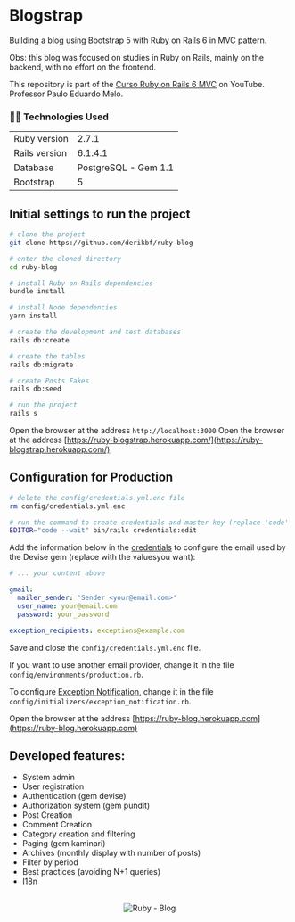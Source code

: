 # Blogstrap

Building a blog using Bootstrap 5 with Ruby on Rails 6 in MVC pattern.

Obs: this blog was focused on studies in Ruby on Rails, mainly on the backend, with no effort on the frontend.

This repository is part of the [Curso Ruby on Rails 6 MVC](https://www.youtube.com/watch?v=rCwMlbpC7dU) on YouTube. Professor Paulo Eduardo Melo.

<h3>👨‍💻 Technologies Used</h3>

<table>
  <tr>
    <td>Ruby version</td>
    <td>
      2.7.1
    </td>
  </tr>
  <tr>
    <td>Rails version</td>
    <td>
      6.1.4.1
    </td>
  </tr>
  <tr>
    <td>Database</td>
    <td> PostgreSQL - Gem 1.1</td>
  </tr>
    <tr>
    <td>Bootstrap</td>
    <td>
      5
    </td>
  </tr>
</table>

## Initial settings to run the project

```bash
# clone the project
git clone https://github.com/derikbf/ruby-blog

# enter the cloned directory
cd ruby-blog

# install Ruby on Rails dependencies
bundle install

# install Node dependencies
yarn install

# create the development and test databases
rails db:create

# create the tables
rails db:migrate

# create Posts Fakes
rails db:seed

# run the project
rails s
```

Open the browser at the address `http://localhost:3000`
Open the browser at the address [https://ruby-blogstrap.herokuapp.com/](https://ruby-blogstrap.herokuapp.com/)
## Configuration for Production

```bash
# delete the config/credentials.yml.enc file
rm config/credentials.yml.enc

# run the command to create credentials and master key (replace 'code' if you don't use VS Code)
EDITOR="code --wait" bin/rails credentials:edit
```

Add the information below in the [credentials](https://guides.rubyonrails.org/security.html#custom-credentials) to configure the email used by the Devise
gem (replace with the values ​​you want):

```yml
# ... your content above

gmail:
  mailer_sender: 'Sender <your@email.com>'
  user_name: your@email.com
  password: your_password

exception_recipients: exceptions@example.com
```

Save and close the `config/credentials.yml.enc` file.

If you want to use another email provider, change it in the file
`config/environments/production.rb`.

To configure [Exception Notification](https://github.com/smartinez87/exception_notification), change it in the file
`config/initializers/exception_notification.rb`.

Open the browser at the address [https://ruby-blog.herokuapp.com](https://ruby-blog.herokuapp.com)

## Developed features:
- System admin
- User registration
- Authentication (gem devise)
- Authorization system (gem pundit)
- Post Creation
- Comment Creation
- Category creation and filtering
- Paging (gem kaminari)
- Archives (monthly display with number of posts)
- Filter by period
- Best practices (avoiding N+1 queries)
- I18n
<br/><br/>

<!-- GIF -->
<p align="center"><img src="./app/assets/images/ruby-blog.gif" title="Ruby - Blog"></p>
